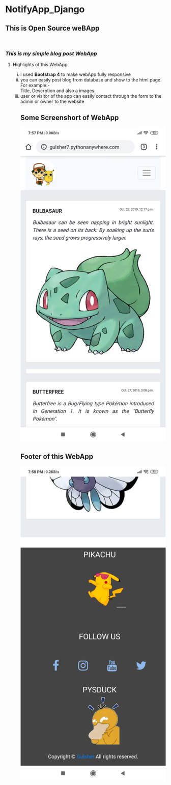 # NotifyApp_Django
<h2>This is Open Source weBApp</h2><br/>
<h3><i>This is my simple blog post WebApp </i></h3>
<ol>
   <li>Highlights of this WebApp</li>
      <ol type="i">
         <li>I used <strong>Bootstrap 4</strong> to make webApp fully responsive</li>
         <li>you can easily post blog from database and show to the html page. For example:- <br/> 
            Title, Descrption and also a images.</li>
         <li>user or visitor of the app can easily contact through the form to the admin or owner to the website</li>
   </ul>
</ul>
<h2> Some Screenshort of WebApp</h2>

![Repo List](Screenshort3.png)




<h2> Footer of this WebApp </h2>

![Repo List](Screenshort4.png)
